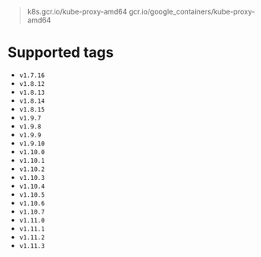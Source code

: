 > k8s.gcr.io/kube-proxy-amd64
> gcr.io/google_containers/kube-proxy-amd64

# Supported tags
- `v1.7.16`
- `v1.8.12`
- `v1.8.13`
- `v1.8.14`
- `v1.8.15`
- `v1.9.7`
- `v1.9.8`
- `v1.9.9`
- `v1.9.10`
- `v1.10.0`
- `v1.10.1`
- `v1.10.2`
- `v1.10.3`
- `v1.10.4`
- `v1.10.5`
- `v1.10.6`
- `v1.10.7`
- `v1.11.0`
- `v1.11.1`
- `v1.11.2`
- `v1.11.3`